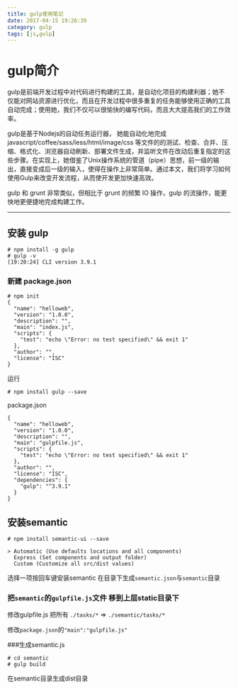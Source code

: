 ```yaml
---
title: gulp使用笔记
date: 2017-04-15 19:26:39
category: gulp
tags: [js,gulp]
---
```

# gulp简介
gulp是前端开发过程中对代码进行构建的工具，是自动化项目的构建利器；她不仅能对网站资源进行优化，而且在开发过程中很多重复的任务能够使用正确的工具自动完成；使用她，我们不仅可以很愉快的编写代码，而且大大提高我们的工作效率。

gulp是基于Nodejs的自动任务运行器， 她能自动化地完成 javascript/coffee/sass/less/html/image/css 等文件的的测试、检查、合并、压缩、格式化、浏览器自动刷新、部署文件生成，并监听文件在改动后重复指定的这些步骤。在实现上，她借鉴了Unix操作系统的管道（pipe）思想，前一级的输出，直接变成后一级的输入，使得在操作上非常简单。通过本文，我们将学习如何使用Gulp来改变开发流程，从而使开发更加快速高效。

gulp 和 grunt 非常类似，但相比于 grunt 的频繁 IO 操作，gulp 的流操作，能更快地更便捷地完成构建工作。

_ _ _

## 安装 gulp
```
# npm install -g gulp
# gulp -v
[19:20:24] CLI version 3.9.1

```
### 新建 package.json
```
# npm init
{
  "name": "helloweb",
  "version": "1.0.0",
  "description": "",
  "main": "index.js",
  "scripts": {
    "test": "echo \"Error: no test specified\" && exit 1"
  },
  "author": "",
  "license": "ISC"
}
```
运行
```
# npm install gulp --save
```
package.json
```
{
  "name": "helloweb",
  "version": "1.0.0",
  "description": "",
  "main": "gulpfile.js",
  "scripts": {
    "test": "echo \"Error: no test specified\" && exit 1"
  },
  "author": "",
  "license": "ISC",
  "dependencies": {
    "gulp": "^3.9.1"
  }
}

```
## 安装semantic
```
# npm install semantic-ui --save

> Automatic (Use defaults locations and all components)
  Express (Set components and output folder)
  Custom (Customize all src/dist values)
```
选择一项按回车键安装semantic
在目录下生成`semantic.json`与`semantic`目录

### 把`semantic`的`gulpfile.js`文件 移到上层static目录下
修改gulpfile.js 
把所有
`./tasks/*` => `./semantic/tasks/*`

修改`package.json`的`"main":"gulpfile.js"`

###生成semantic.js
```
# cd semantic
# gulp build
```
在semantic目录生成dist目录

